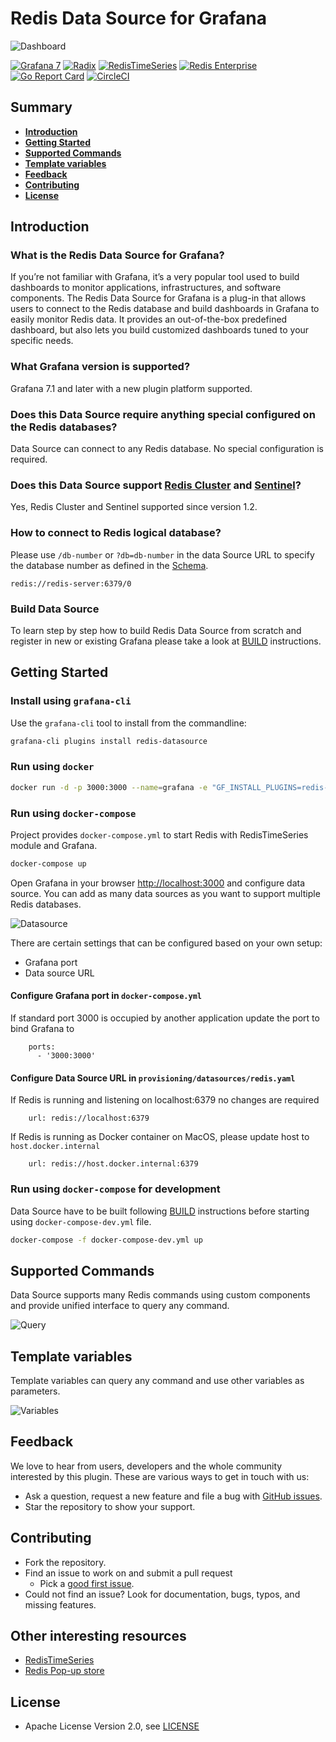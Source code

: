 # Redis Data Source for Grafana

![Dashboard](https://raw.githubusercontent.com/RedisTimeSeries/grafana-redis-datasource/master/src/img/redis-dashboard.png)

[![Grafana 7](https://img.shields.io/badge/Grafana-7-red)](https://www.grafana.com)
[![Radix](https://img.shields.io/badge/Radix-powered-blue)](https://github.com/mediocregopher/radix)
[![RedisTimeSeries](https://img.shields.io/badge/RedisTimeSeries-inspired-yellowgreen)](https://oss.redislabs.com/redistimeseries/)
[![Redis Enterprise](https://img.shields.io/badge/Redis%20Enterprise-supported-orange)](https://redislabs.com/redis-enterprise/)
[![Go Report Card](https://goreportcard.com/badge/github.com/RedisTimeSeries/grafana-redis-datasource)](https://goreportcard.com/report/github.com/RedisTimeSeries/grafana-redis-datasource)
[![CircleCI](https://circleci.com/gh/RedisTimeSeries/grafana-redis-datasource.svg?style=svg)](https://circleci.com/gh/RedisTimeSeries/grafana-redis-datasource)

## Summary

- [**Introduction**](#introduction)
- [**Getting Started**](#getting-started)
- [**Supported Commands**](#supported-commands)
- [**Template variables**](#templates-variables)
- [**Feedback**](#feedback)
- [**Contributing**](#contributing)
- [**License**](#license)

## Introduction

### What is the Redis Data Source for Grafana?

If you’re not familiar with Grafana, it’s a very popular tool used to build dashboards to monitor applications, infrastructures, and software components. The Redis Data Source for Grafana is a plug-in that allows users to connect to the Redis database and build dashboards in Grafana to easily monitor Redis data. It provides an out-of-the-box predefined dashboard, but also lets you build customized dashboards tuned to your specific needs.

### What Grafana version is supported?

Grafana 7.1 and later with a new plugin platform supported.

### Does this Data Source require anything special configured on the Redis databases?

Data Source can connect to any Redis database. No special configuration is required.

### Does this Data Source support [Redis Cluster](https://redis.io/topics/cluster-tutorial) and [Sentinel](https://redis.io/topics/sentinel)?

Yes, Redis Cluster and Sentinel supported since version 1.2.

### How to connect to Redis logical database?

Please use `/db-number` or `?db=db-number` in the data Source URL to specify the database number as defined in the [Schema](https://www.iana.org/assignments/uri-schemes/prov/redis).

```
redis://redis-server:6379/0
```

### Build Data Source

To learn step by step how to build Redis Data Source from scratch and register in new or existing Grafana please take a look at [BUILD](https://github.com/RedisTimeSeries/grafana-redis-datasource/blob/master/BUILD.md) instructions.

## Getting Started

### Install using `grafana-cli`

Use the `grafana-cli` tool to install from the commandline:

```bash
grafana-cli plugins install redis-datasource
```

### Run using `docker`

```bash
docker run -d -p 3000:3000 --name=grafana -e "GF_INSTALL_PLUGINS=redis-datasource" grafana/grafana
```

### Run using `docker-compose`

Project provides `docker-compose.yml` to start Redis with RedisTimeSeries module and Grafana.

```bash
docker-compose up
```

Open Grafana in your browser [http://localhost:3000](http://localhost:3000) and configure data source. You can add as many data sources as you want to support multiple Redis databases.

![Datasource](https://raw.githubusercontent.com/RedisTimeSeries/grafana-redis-datasource/master/src/img/datasource.png)

There are certain settings that can be configured based on your own setup:

- Grafana port
- Data source URL

#### Configure Grafana port in `docker-compose.yml`

If standard port 3000 is occupied by another application update the port to bind Grafana to

```
    ports:
      - '3000:3000'
```

#### Configure Data Source URL in `provisioning/datasources/redis.yaml`

If Redis is running and listening on localhost:6379 no changes are required

```
    url: redis://localhost:6379
```

If Redis is running as Docker container on MacOS, please update host to `host.docker.internal`

```
    url: redis://host.docker.internal:6379
```

### Run using `docker-compose` for development

Data Source have to be built following [BUILD](https://github.com/RedisTimeSeries/grafana-redis-datasource/blob/master/BUILD.md) instructions before starting using `docker-compose-dev.yml` file.

```bash
docker-compose -f docker-compose-dev.yml up
```

## Supported Commands

Data Source supports many Redis commands using custom components and provide unified interface to query any command.

![Query](https://raw.githubusercontent.com/RedisTimeSeries/grafana-redis-datasource/master/src/img/query.png)

## Template variables

Template variables can query any command and use other variables as parameters.

![Variables](https://raw.githubusercontent.com/RedisTimeSeries/grafana-redis-datasource/master/src/img/variables.png)

## Feedback

We love to hear from users, developers and the whole community interested by this plugin. These are various ways to get in touch with us:

- Ask a question, request a new feature and file a bug with [GitHub issues](https://github.com/RedisTimeSeries/grafana-redis-datasource/issues/new/choose).
- Star the repository to show your support.

## Contributing

- Fork the repository.
- Find an issue to work on and submit a pull request
  - Pick a [good first issue](https://github.com/RedisTimeSeries/grafana-redis-datasource/labels/good%20first%20issue).
- Could not find an issue? Look for documentation, bugs, typos, and missing features.

## Other interesting resources

- [RedisTimeSeries](https://oss.redislabs.com/redistimeseries/)
- [Redis Pop-up store](https://github.com/RedisTimeSeries/redis-pop-up-store)

## License

- Apache License Version 2.0, see [LICENSE](LICENSE)
